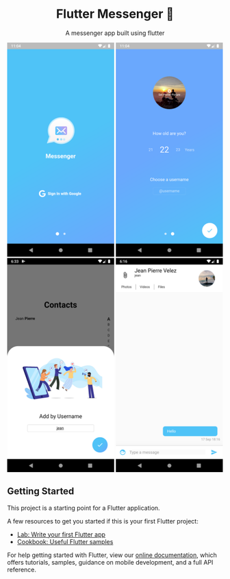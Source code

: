 <h1 align="center">Flutter Messenger 🤳</h1>
<p align="center">A messenger app built using flutter</p>

<p align="center">
    <img src="docs/Screenshot_1567091065.png" height="500em"/>
    <img src="docs/Screenshot_1567091075.png" height="500em"/>
    <img src="docs/Screenshot_1568759618.png" height="500em"/>
    <img src="docs/Screenshot_1568758613.png" height="500em"/>
</p>

## Getting Started

This project is a starting point for a Flutter application.

A few resources to get you started if this is your first Flutter project:

- [Lab: Write your first Flutter app](https://flutter.dev/docs/get-started/codelab)
- [Cookbook: Useful Flutter samples](https://flutter.dev/docs/cookbook)

For help getting started with Flutter, view our
[online documentation](https://flutter.dev/docs), which offers tutorials,
samples, guidance on mobile development, and a full API reference.
